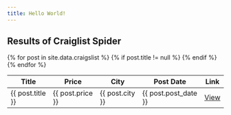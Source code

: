 ```yaml
---
title: Hello World!
---
```


<link rel="stylesheet" type="text/css" href="https://cdn.datatables.net/r/bs-3.3.5/jq-2.1.4,dt-1.10.8/datatables.min.css">
<script type="text/javascript" src="https://cdn.datatables.net/r/bs-3.3.5/jqc-1.11.3,dt-1.10.8/datatables.min.js"></script>


<h2>Results of Craiglist Spider</h2>


<table id="craiglistTable"  class="table table-striped table-bordered" width="100%">
    <thead>
        <tr>
            <th>Title</th>
            <th>Price</th>
            <th>City</th>
            <th>Post Date</th>
            <th>Link</th>
        </tr>
    </thead>
    <tbody>
    {% for post in site.data.craigslist %}    
        {% if post.title != null %}
        <tr>
            <td>{{ post.title }}</td>
            <td>{{ post.price }}</td>
            <td>{{ post.city }}</td>
            <td>{{ post.post_date }}</td>
            <td><a href="{{ post.url }}">View</a></td>
        </tr>
        {% endif %}
    {% endfor %}
    </tbody>
</table>

<script>
$(document).ready(function() {
    $('#craiglistTable').DataTable();
} );
</script>
